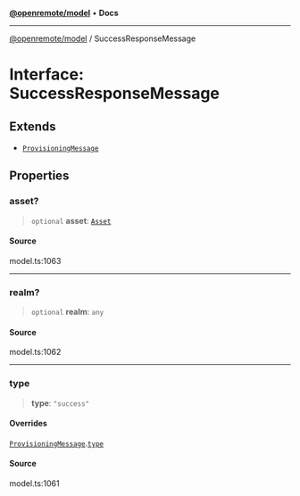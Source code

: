 [**@openremote/model**](../README.md) • **Docs**

***

[@openremote/model](../globals.md) / SuccessResponseMessage

# Interface: SuccessResponseMessage

## Extends

- [`ProvisioningMessage`](ProvisioningMessage.md)

## Properties

### asset?

> `optional` **asset**: [`Asset`](Asset.md)

#### Source

model.ts:1063

***

### realm?

> `optional` **realm**: `any`

#### Source

model.ts:1062

***

### type

> **type**: `"success"`

#### Overrides

[`ProvisioningMessage`](ProvisioningMessage.md).[`type`](ProvisioningMessage.md#type)

#### Source

model.ts:1061
